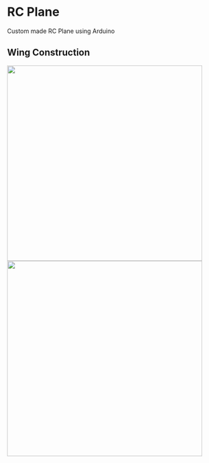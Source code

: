 # RC Plane
Custom made RC Plane using Arduino

## Wing Construction
<p float="left">
  <img src="https://github.com/eoinoreilly30/rc-plane/blob/master/images/wing_side.jpg" width="455">
  <img src="https://github.com/eoinoreilly30/rc-plane/blob/master/images/wing.jpg" width="455">
</p>

